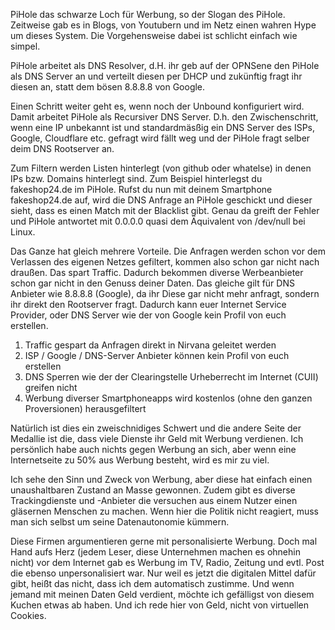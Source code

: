 PiHole das schwarze Loch für Werbung, so der Slogan des PiHole. Zeitweise gab es in Blogs, von Youtubern und im Netz einen wahren Hype um dieses System. Die Vorgehensweise dabei ist schlicht einfach wie simpel.

PiHole arbeitet als DNS Resolver, d.H. ihr geb auf der OPNSene den PiHole als DNS Server an und verteilt diesen per DHCP und zukünftig fragt ihr diesen an, statt dem bösen 8.8.8.8 von Google.

Einen Schritt weiter geht es, wenn noch der Unbound konfiguriert wird. Damit arbeitet PiHole als Recursiver DNS Server. D.h. den Zwischenschritt, wenn eine IP unbekannt ist und standardmäsßig ein DNS Server des ISPs, Google, Cloudflare etc. gefragt wird fällt weg und der PiHole fragt selber deim DNS Rootserver an.

Zum Filtern werden Listen hinterlegt (von github oder whatelse) in denen IPs bzw. Domains hinterlegt sind. Zum Beispiel hinterlegst du fakeshop24.de im PiHole. Rufst du nun mit deinem Smartphone fakeshop24.de auf, wird die DNS Anfrage an PiHole geschickt und dieser sieht, dass es einen Match mit der Blacklist gibt. Genau da greift der Fehler und PiHole antwortet mit 0.0.0.0 quasi dem Äquivalent von /dev/null bei Linux.

Das Ganze hat gleich mehrere Vorteile. Die Anfragen werden schon vor dem Verlassen des eigenen Netzes gefiltert, kommen also schon gar nicht nach draußen. Das spart Traffic. Dadurch bekommen diverse Werbeanbieter schon gar nicht in den Genuss deiner Daten. Das gleiche gilt für DNS Anbieter wie 8.8.8.8 (Google), da ihr Diese gar nicht mehr anfragt, sondern ihr direkt den Rootserver fragt. Dadurch kann euer Internet Service Provider, oder DNS Server wie der von Google kein Profil von euch erstellen.

1. Traffic gespart da Anfragen direkt in Nirvana geleitet werden
2. ISP / Google / DNS-Server Anbieter können kein Profil von euch erstellen
3. DNS Sperren wie der der Clearingstelle Urheberrecht im Internet (CUII) greifen nicht
4. Werbung diverser Smartphoneapps wird kostenlos (ohne den ganzen Proversionen) herausgefiltert

Natürlich ist dies ein zweischnidiges Schwert und die andere Seite der Medallie ist die, dass viele Dienste ihr Geld mit Werbung verdienen. Ich persönlich habe auch nichts gegen Werbung an sich, aber wenn eine Internetseite zu 50% aus Werbung besteht, wird es mir zu viel.

Ich sehe den Sinn und Zweck von Werbung, aber diese hat einfach einen unaushaltbaren Zustand an Masse gewonnen. Zudem gibt es diverse Trackingdienste und -Anbieter die versuchen aus einem Nutzer einen gläsernen Menschen zu machen. Wenn hier die Politik nicht reagiert, muss man sich selbst um seine Datenautonomie kümmern.

Diese Firmen argumentieren gerne mit personalisierte Werbung. Doch mal Hand aufs Herz (jedem Leser, diese Unternehmen machen es ohnehin nicht) vor dem Internet gab es Werbung im TV, Radio, Zeitung und evtl. Post die ebenso unpersonalisiert war. Nur weil es jetzt die digitalen Mittel dafür gibt, heißt das nicht, dass ich dem automatisch zustimme. Und wenn jemand mit meinen Daten Geld verdient, möchte ich gefälligst von diesem Kuchen etwas ab haben. Und ich rede hier von Geld, nicht von virtuellen Cookies.
